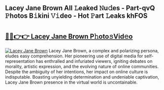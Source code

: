 ## Lacey Jane Brown All 𝙻eaked 𝙽u𝚍es - Part-qvQ 𝙿hotos B𝚒kini 𝚅𝚒deo - Hot 𝙿art 𝙻eaks khFOS

# <h2><a href="http://ld0827g.urlbe.top/?page=Lacey+Jane+Brown">🔗🔗👉👉 Lacey Jane Brown P𝚑oto𝚜Vid𝚎o</a></h2>

[![Lacey Jane Brown](https://i.imgur.com/eBuTRDB.gif)](http://ld0827g.urlbe.top/?page=Lacey+Jane+Brown)
Lacey Jane Brown, a complex and polarizing persona, eludes easy comprehension. Her pioneering use of digital media for self-representation has enthralled and infuriated viewers, igniting debates on morality, artistic expression, and the evolving nature of online communities. Despite the ambiguity of her intentions, her impact on online culture is indisputable. Boasting unyielding determination and undeniable captivation, Lacey Jane Brown presence in the virtual world is uncontainable.
